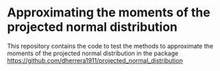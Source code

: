 # Approximating the moments of the projected normal distribution

This repository contains the code to test the methods to approximate
the moments of the projected normal distribution in the package
https://github.com/dherrera1911/projected_normal_distribution


